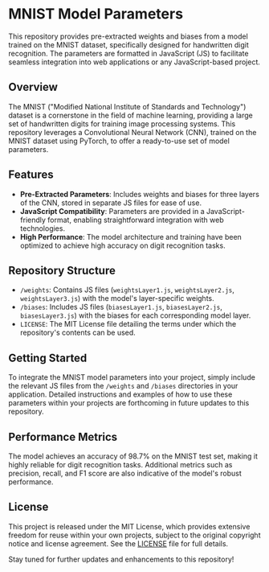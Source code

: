 # MNIST Model Parameters

This repository provides pre-extracted weights and biases from a model trained on the MNIST dataset, specifically designed for handwritten digit recognition. The parameters are formatted in JavaScript (JS) to facilitate seamless integration into web applications or any JavaScript-based project.

## Overview

The MNIST ("Modified National Institute of Standards and Technology") dataset is a cornerstone in the field of machine learning, providing a large set of handwritten digits for training image processing systems. This repository leverages a Convolutional Neural Network (CNN), trained on the MNIST dataset using PyTorch, to offer a ready-to-use set of model parameters.

## Features

- **Pre-Extracted Parameters**: Includes weights and biases for three layers of the CNN, stored in separate JS files for ease of use.
- **JavaScript Compatibility**: Parameters are provided in a JavaScript-friendly format, enabling straightforward integration with web technologies.
- **High Performance**: The model architecture and training have been optimized to achieve high accuracy on digit recognition tasks.

## Repository Structure

- `/weights`: Contains JS files (`weightsLayer1.js`, `weightsLayer2.js`, `weightsLayer3.js`) with the model's layer-specific weights.
- `/biases`: Includes JS files (`biasesLayer1.js`, `biasesLayer2.js`, `biasesLayer3.js`) with the biases for each corresponding model layer.
- `LICENSE`: The MIT License file detailing the terms under which the repository's contents can be used.

## Getting Started

To integrate the MNIST model parameters into your project, simply include the relevant JS files from the `/weights` and `/biases` directories in your application. Detailed instructions and examples of how to use these parameters within your projects are forthcoming in future updates to this repository.

## Performance Metrics

The model achieves an accuracy of 98.7% on the MNIST test set, making it highly reliable for digit recognition tasks. Additional metrics such as precision, recall, and F1 score are also indicative of the model's robust performance.

## License

This project is released under the MIT License, which provides extensive freedom for reuse within your own projects, subject to the original copyright notice and license agreement. See the [LICENSE](./LICENSE) file for full details.

Stay tuned for further updates and enhancements to this repository!
